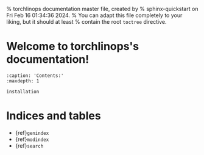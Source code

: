 % torchlinops documentation master file, created by
% sphinx-quickstart on Fri Feb 16 01:34:36 2024.
% You can adapt this file completely to your liking, but it should at least
% contain the root `toctree` directive.

# Welcome to torchlinops's documentation!

```{toctree}
:caption: 'Contents:'
:maxdepth: 1

installation
```

# Indices and tables

- {ref}`genindex`
- {ref}`modindex`
- {ref}`search`
